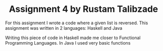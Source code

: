 <h1 align = "center"> Assignment 4 by Rustam Talibzade </h1>

For this assignment I wrote a code where a given list is reversed.
This assignment was written in 2 languages: Haskell and Java

Writing this piece of code in Haskell made me closer to Functional Programming Languages.
In Java I used very basic functions
